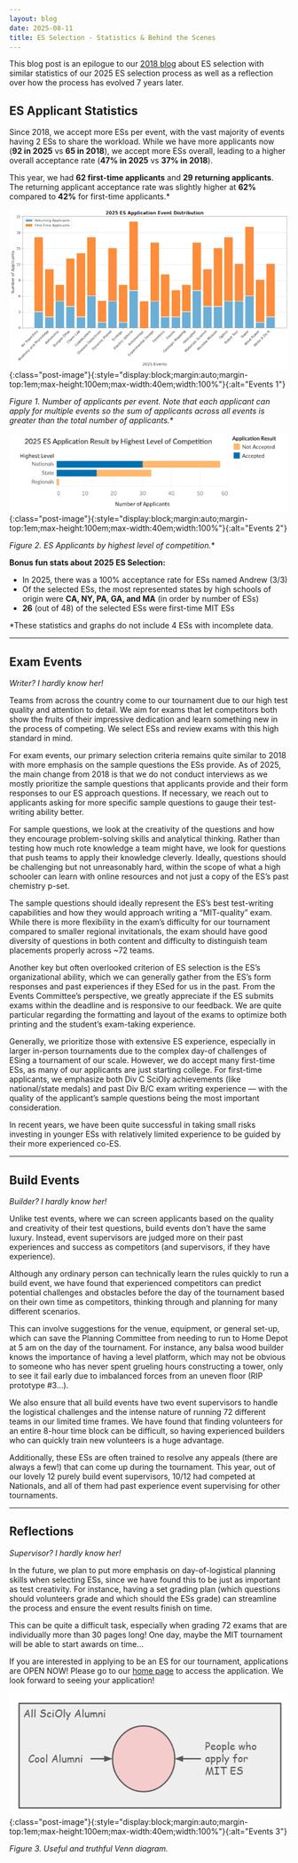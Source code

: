 ```yaml
---
layout: blog
date: 2025-08-11
title: ES Selection - Statistics & Behind the Scenes
---
```


This blog post is an epilogue to our [2018 blog](https://medium.com/@mit_scioly/how-to-select-event-supervisors-part-i-statistics-caa98b84102e) about ES selection with similar statistics of our 2025 ES selection process as well as a reflection over how the process has evolved 7 years later. 

## ES Applicant Statistics

Since 2018, we accept more ESs per event, with the vast majority of events having 2 ESs to share the workload. While we have more applicants now (**92 in 2025** vs **65 in 2018**), we accept more ESs overall, leading to a higher overall acceptance rate (**47% in 2025** vs **37% in 2018**).  

This year, we had **62 first-time applicants** and **29 returning applicants**. The returning applicant acceptance rate was slightly higher at **62%** compared to **42%** for first-time applicants.\*

![Events 1](/assets/blogs/2025-08-11-es-selection/events-1.png){:class="post-image"}{:style="display:block;margin:auto;margin-top:1em;max-height:100em;max-width:40em;width:100%"}{:alt="Events 1"}


*Figure 1. Number of applicants per event. Note that each applicant can apply for multiple events so the sum of applicants across all events is greater than the total number of applicants.**

![Events 2](/assets/blogs/2025-08-11-es-selection/events-2.png){:class="post-image"}{:style="display:block;margin:auto;margin-top:1em;max-height:100em;max-width:40em;width:100%"}{:alt="Events 2"}

*Figure 2. ES Applicants by highest level of competition.**

**Bonus fun stats about 2025 ES Selection:**
- In 2025, there was a 100% acceptance rate for ESs named Andrew (3/3)
- Of the selected ESs, the most represented states by high schools of origin were **CA, NY, PA, GA, and MA** (in order by number of ESs)
- **26** (out of 48) of the selected ESs were first-time MIT ESs  

\*These statistics and graphs do not include 4 ESs with incomplete data.

---

## Exam Events

*Writer? I hardly know her!*  

Teams from across the country come to our tournament due to our high test quality and attention to detail. We aim for exams that let competitors both show the fruits of their impressive dedication and learn something new in the process of competing. We select ESs and review exams with this high standard in mind.  

For exam events, our primary selection criteria remains quite similar to 2018 with more emphasis on the sample questions the ESs provide. As of 2025, the main change from 2018 is that we do not conduct interviews as we mostly prioritize the sample questions that applicants provide and their form responses to our ES approach questions. If necessary, we reach out to applicants asking for more specific sample questions to gauge their test-writing ability better.  

For sample questions, we look at the creativity of the questions and how they encourage problem-solving skills and analytical thinking. Rather than testing how much rote knowledge a team might have, we look for questions that push teams to apply their knowledge cleverly. Ideally, questions should be challenging but not unreasonably hard, within the scope of what a high schooler can learn with online resources and not just a copy of the ES’s past chemistry p-set.  

The sample questions should ideally represent the ES’s best test-writing capabilities and how they would approach writing a “MIT-quality” exam. While there is more flexibility in the exam’s difficulty for our tournament compared to smaller regional invitationals, the exam should have good diversity of questions in both content and difficulty to distinguish team placements properly across ~72 teams.  

Another key but often overlooked criterion of ES selection is the ES’s organizational ability, which we can generally gather from the ES’s form responses and past experiences if they ESed for us in the past. From the Events Committee’s perspective, we greatly appreciate if the ES submits exams within the deadline and is responsive to our feedback. We are quite particular regarding the formatting and layout of the exams to optimize both printing and the student’s exam-taking experience.  

Generally, we prioritize those with extensive ES experience, especially in larger in-person tournaments due to the complex day-of challenges of ESing a tournament of our scale. However, we do accept many first-time ESs, as many of our applicants are just starting college. For first-time applicants, we emphasize both Div C SciOly achievements (like national/state medals) and past Div B/C exam writing experience — with the quality of the applicant’s sample questions being the most important consideration.  

In recent years, we have been quite successful in taking small risks investing in younger ESs with relatively limited experience to be guided by their more experienced co-ES.  

---

## Build Events

*Builder? I hardly know her!*  

Unlike test events, where we can screen applicants based on the quality and creativity of their test questions, build events don’t have the same luxury. Instead, event supervisors are judged more on their past experiences and success as competitors (and supervisors, if they have experience).  

Although any ordinary person can technically learn the rules quickly to run a build event, we have found that experienced competitors can predict potential challenges and obstacles before the day of the tournament based on their own time as competitors, thinking through and planning for many different scenarios.  

This can involve suggestions for the venue, equipment, or general set-up, which can save the Planning Committee from needing to run to Home Depot at 5 am on the day of the tournament. For instance, any balsa wood builder knows the importance of having a level platform, which may not be obvious to someone who has never spent grueling hours constructing a tower, only to see it fail early due to imbalanced forces from an uneven floor (RIP prototype #3…).  

We also ensure that all build events have two event supervisors to handle the logistical challenges and the intense nature of running 72 different teams in our limited time frames. We have found that finding volunteers for an entire 8-hour time block can be difficult, so having experienced builders who can quickly train new volunteers is a huge advantage.  

Additionally, these ESs are often trained to resolve any appeals (there are always a few!) that can come up during the tournament. This year, out of our lovely 12 purely build event supervisors, 10/12 had competed at Nationals, and all of them had past experience event supervising for other tournaments.  

---

## Reflections

*Supervisor? I hardly know her!*  

In the future, we plan to put more emphasis on day-of-logistical planning skills when selecting ESs, since we have found this to be just as important as test creativity. For instance, having a set grading plan (which questions should volunteers grade and which should the ESs grade) can streamline the process and ensure the event results finish on time.  

This can be quite a difficult task, especially when grading 72 exams that are individually more than 30 pages long! One day, maybe the MIT tournament will be able to start awards on time…  

If you are interested in applying to be an ES for our tournament, applications are OPEN NOW! Please go to our [home page](https://scioly.mit.edu/) to access the application. We look forward to seeing your application!

![Events 3](/assets/blogs/2025-08-11-es-selection/events-3.png){:class="post-image"}{:style="display:block;margin:auto;margin-top:1em;max-height:100em;max-width:40em;width:100%"}{:alt="Events 3"}

*Figure 3. Useful and truthful Venn diagram.*

